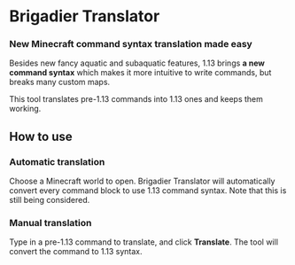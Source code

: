 # Brigadier Translator
### New Minecraft command syntax translation made easy

Besides new fancy aquatic and subaquatic features, 1.13 brings **a new command syntax** which makes it more intuitive to write commands, but breaks many custom maps.

This tool translates pre-1.13 commands into 1.13 ones and keeps them working.

## How to use
### Automatic translation
Choose a Minecraft world to open. Brigadier Translator will automatically convert every command block to use 1.13 command syntax. Note that this is still being considered.
### Manual translation
Type in a pre-1.13 command to translate, and click **Translate**. The tool will convert the command to 1.13 syntax.
